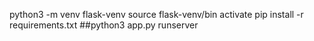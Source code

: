   python3 -m venv flask-venv
  source flask-venv/bin activate
  pip install -r requirements.txt
  ##python3 app.py runserver
